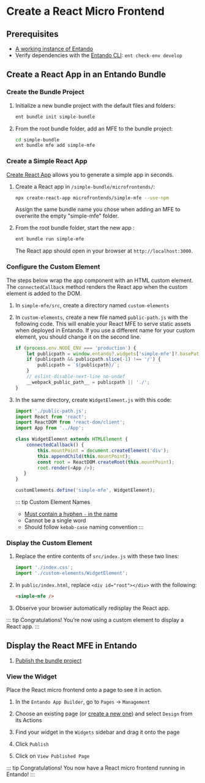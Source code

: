 # Create a React Micro Frontend

## Prerequisites
- [A working instance of Entando](../../../docs/getting-started/)
- Verify dependencies with the [Entando CLI](../../../docs/getting-started/entando-cli.md#check-the-environment): `ent check-env develop`

## Create a React App in an Entando Bundle

### Create the Bundle Project

1. Initialize a new bundle project with the default files and folders:
   ``` sh
   ent bundle init simple-bundle
   ```

2. From the root bundle folder, add an MFE to the bundle project:
   ``` sh
   cd simple-bundle
   ent bundle mfe add simple-mfe
   ```
### Create a Simple React App

[Create React App](https://create-react-app.dev/) allows you to generate a simple app in seconds. 

1. Create a React app in `/simple-bundle/microfrontends/`: 
   ``` bash
   npx create-react-app microfrontends/simple-mfe --use-npm
   ```
   Assign the same bundle name you chose when adding an MFE to overwrite the empty "simple-mfe" folder.

2. From the root bundle folder, start the new app :
   ``` bash
   ent bundle run simple-mfe
   ```
   The React app should open in your browser at `http://localhost:3000`.

### Configure the Custom Element

The steps below wrap the app component with an HTML custom element. The `connectedCallback` method renders the React app when the custom element is added to the DOM.

1. In `simple-mfe/src`, create a directory named `custom-elements`

2. In `custom-elements`, create a new file named `public-path.js` with the following code. This will enable your React MFE to serve static assets when deployed in Entando. If you use a different name for your custom element, you should change it on the second line.
   ``` js
   if (process.env.NODE_ENV === 'production') {
       let publicpath = window.entando?.widgets['simple-mfe']?.basePath;
       if (publicpath && publicpath.slice(-1) !== '/') {
           publicpath = `${publicpath}/`;
       }
       // eslint-disable-next-line no-undef
       __webpack_public_path__ = publicpath || './';
   }
   ```

3. In the same directory, create `WidgetElement.js` with this code:
   ``` js
   import './public-path.js';
   import React from 'react';
   import ReactDOM from 'react-dom/client';
   import App from '../App';
   
   class WidgetElement extends HTMLElement {
       connectedCallback() {
           this.mountPoint = document.createElement('div');
           this.appendChild(this.mountPoint);
           const root = ReactDOM.createRoot(this.mountPoint);
           root.render(<App />);
      }
   }
   
   customElements.define('simple-mfe', WidgetElement);
   ```

   ::: tip Custom Element Names

   - [Must contain a hyphen `-` in the name](https://stackoverflow.com/questions/22545621/do-custom-elements-require-a-dash-in-their-name)
   - Cannot be a single word
   - Should follow `kebab-case` naming convention
   :::

### Display the Custom Element

1. Replace the entire contents of `src/index.js` with these two lines: 
   ``` js
   import './index.css';
   import './custom-elements/WidgetElement';
   ```

2. In `public/index.html`, replace `<div id="root"></div>` with the following:
   ``` html
   <simple-mfe />
   ```

3. Observe your browser automatically redisplay the React app.

::: tip Congratulations!
You’re now using a custom element to display a React app.
:::

## Display the React MFE in Entando

1. [Publish the bundle project](../pb/publish-project-bundle.md)

### View the Widget

Place the React micro frontend onto a page to see it in action.

1. In the `Entando App Builder`, go to `Pages` → `Management` 

2. Choose an existing page (or [create a new one](../../compose/page-management.md#create-a-page)) and select `Design` from its Actions

3. Find your widget in the `Widgets` sidebar and drag it onto the page

4. Click `Publish`

5. Click on `View Published Page`

::: tip Congratulations!
You now have a React micro frontend running in Entando!
:::